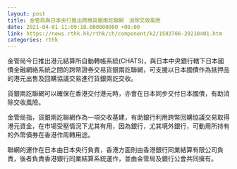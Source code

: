 ```yaml
---
layout: post
title: 金管局與日本央行推出跨境貨銀兩訖聯網　消除交收風險
date: 2021-04-01 11:09:18.000000000 +08:00
link: https://news.rthk.hk/rthk/ch/component/k2/1583766-20210401.htm
categories: rthk
---
```


金管局今日推出港元結算所自動轉帳系統(CHATS)，與日本中央銀行轄下日本國債金融網絡系統之間的跨幣證券交易貨銀兩訖聯網，可支援以日本國債作為抵押品的港元出售及回購協議交易進行貨銀兩訖交收。

貨銀兩訖聯網可以確保在香港交付港元時，亦會在日本同步交付日本國債，有助消除交收風險。

金管局指，貨銀兩訖聯網作為一項交收基建，有助銀行利用跨幣回購協議交易取得港元資金，在市場受壓情況下尤其有用，因為銀行，尤其境外銀行，可動用所持有的外幣債券在香港作周轉用途。

聯網的運作在日本由日本央行負責，香港方面則由香港銀行同業結算有限公司負責，後者負責香港銀行同業結算系統運作，並由金管局及銀行公會共同擁有。
